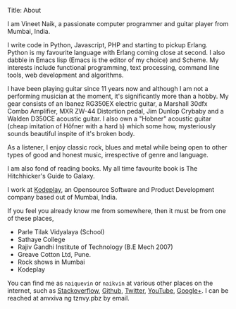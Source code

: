 Title: About

I am Vineet Naik, a passionate computer programmer and guitar player
from Mumbai, India.

I write code in Python, Javascript, PHP and starting to pickup
Erlang. Python is my favourite language with Erlang coming close at
second. I also dabble in Emacs lisp (Emacs is the editor of my choice)
and Scheme. My interests include functional programming, text
processing, command line tools, web development and algorithms.

I have been playing guitar since 11 years now and although I am not a
performing musician at the moment, it's significantly more than a
hobby. My gear consists of an Ibanez RG350EX electric guitar, a
Marshall 30dfx Combo Amplifier, MXR ZW-44 Distortion pedal, Jim Dunlop
Crybaby and a Walden D350CE acoustic guitar. I also own a "Hobner"
acoustic guitar (cheap imitation of Höfner with a hard `b`) which some
how, mysteriously sounds beautiful inspite of it's broken body.

As a listener, I enjoy classic rock, blues and metal while being open
to other types of good and honest music, irrespective of genre and
language.

I am also fond of reading books. My all time favourite book is The
Hitchhicker's Guide to Galaxy.

I work at [Kodeplay](http://kodeplay.com), an Opensource Software and
Product Development company based out of Mumbai, India.

If you feel you already know me from somewhere, then it must be from
one of these places,

* Parle Tilak Vidyalaya (School)
* Sathaye College
* Rajiv Gandhi Institute of Technology (B.E Mech 2007)
* Greave Cotton Ltd, Pune.
* Rock shows in Mumbai
* Kodeplay

You can find me as `naiquevin` or `naikvin` at various other places on
the internet, such as
[Stackoverflow](http://stackoverflow.com/users/234606/naiquevin),
[Github](http://github.com/naiquevin),
[Twitter](http://twitter.com/naiquevin),
[YouTube](http://www.youtube.com/user/naikvin/videos?flow=grid&view=0),
[Google+](https://plus.google.com/u/0/117192045688450638626/posts).
I can be reached at <email>anvxiva ng tznvy.pbz</email> by email.



